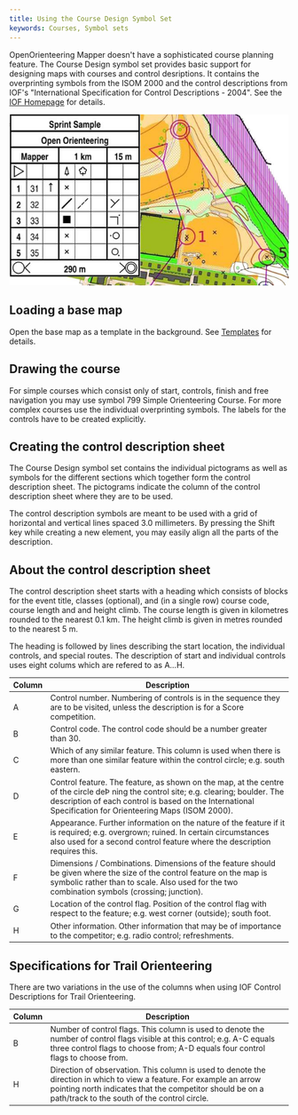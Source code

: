 ```yaml
---
title: Using the Course Design Symbol Set
keywords: Courses, Symbol sets
---
```


[Templates]: templates.md
[IOF Homepage]: http://orienteering.org

OpenOrienteering Mapper doesn't have a sophisticated course planning feature.
The Course Design symbol set provides basic support for designing maps with
courses and control desriptions. It contains the overprinting symbols from the
ISOM 2000 and the control descriptions from IOF's "International Specification
for Control Descriptions - 2004". See the [IOF Homepage] for details.

![ ](images/course_design.jpg)


Loading a base map
------------------

Open the base map as a template in the background. See [Templates] for details.


Drawing the course
------------------

For simple courses which consist only of start, controls, finish and free
navigation you may use symbol 799 Simple Orienteering Course. For more complex
courses use the individual overprinting symbols. The labels for the controls
have to be created explicitly.


Creating the control description sheet
--------------------------------------

The Course Design symbol set contains the individual pictograms as well as
symbols for the different sections which together form the control description
sheet. The pictograms indicate the column of the control description sheet where
they are to be used.

The control description symbols are meant to be used with a grid of horizontal
and vertical lines spaced 3.0 millimeters. By pressing the Shift key while
creating a new element, you may easily align all the parts of the description.


About the control description sheet
-----------------------------------

The control description sheet starts with a heading which consists of blocks for
the event title, classes (optional), and (in a single row) course code, course
length and and height climb. The course length is given in kilometres rounded to
the nearest 0.1 km. The height climb is given in metres rounded to the nearest
5 m.

The heading is followed by lines describing the start location, the individual
controls, and special routes. The description of start and individual controls
uses eight colums which are refered to as A...H.

| Column | Description |
| ------ | ----------- |
| A      | Control number. Numbering of controls is in the sequence they are to be visited, unless the description is for a Score competition. |
| B      | Control code. The control code should be a number greater than 30. |
| C      | Which of any similar feature. This column is used when there is more than one similar feature within the control circle; e.g. south eastern. |
| D      | Control feature. The feature, as shown on the map, at the centre of the circle deÞ ning the control site; e.g. clearing; boulder. The description of each control is based on the International Specification for Orienteering Maps (ISOM 2000). |
| E      | Appearance. Further information on the nature of the feature if it is required; e.g. overgrown; ruined. In certain circumstances also used for a second control feature where the description requires this. |
 | F      | Dimensions / Combinations. Dimensions of the feature should be given where the size of the control feature on the map is symbolic rather than to scale. Also used for the two combination symbols (crossing; junction). |
| G       | Location of the control flag. Position of the control flag with respect to the feature; e.g. west corner (outside); south foot. |
| H       | Other information. Other information that may be of importance to the competitor; e.g. radio control; refreshments. |


Specifications for Trail Orienteering
-------------------------------------

There are two variations in the use of the columns when using IOF Control Descriptions for Trail Orienteering.

| Column | Description |
| ------ | ----------- |
| B      | Number of control flags. This column is used to denote the number of control flags visible at this control; e.g. A-C equals three control flags to choose from; A-D equals four control flags to choose from. |
| H      | Direction of observation. This column is used to denote the direction in which to view a feature. For example an arrow pointing north indicates that the competitor should be on a path/track to the south of the control circle. |


